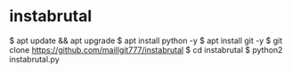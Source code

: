 # instabrutal
$ apt update &amp;&amp; apt upgrade $ apt install python -y $ apt install git -y $ git clone https://github.com/maillgit777/instabrutal $ cd instabrutal $ python2 instabrutal.py
